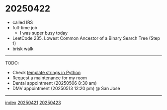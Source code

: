 <head><meta name="viewport" content="width=device-width, initial-scale=1.0, user-scalable=yes" /><meta charset="UTF-8"></head>

# 20250422

- called IRS
- full-time job
	- I was super busy today
- LeetCode 235. Lowest Common Ancestor of a Binary Search Tree (Step 1)
- brisk walk

---

TODO:

- Check [template strings in Python](https://docs.python.org/3/library/string.html#template-strings)
- Request a maintenance for my room
- Dental appointment (20250506 8:30 am)
- DMV appointment (20250513 12:20 pm) @ San Jose

---

[index](../../index.html)
[20250421](20250421.html)
[20250423](20250423.html)
